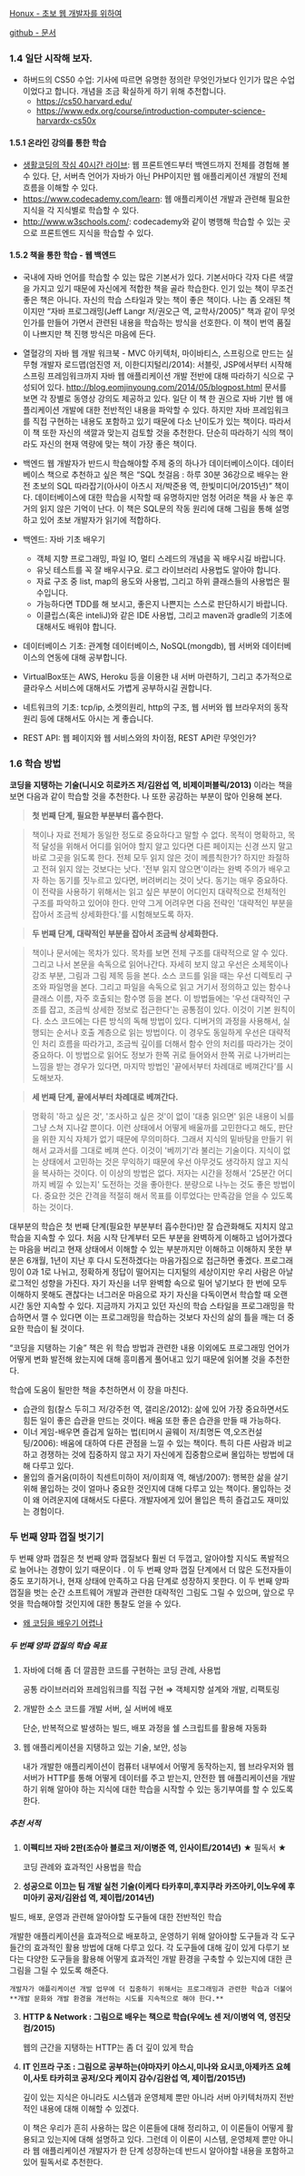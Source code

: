 [Honux - 초보 웹 개발자를 위하여](https://github.com/honux77/practice/wiki/web-developer)

[github - 문서](https://github.com/slipp/jwp-book/tree/master/chapter1)



### 1.4 일단 시작해 보자.

* 하버드의 CS50 수업: 기사에 따르면 유명한 정의란 무엇인가보다 인기가 많은 수업이었다고 합니다. 개념을 조금 확실하게 하기 위해 추천합니다.
  - https://cs50.harvard.edu/
  - https://www.edx.org/course/introduction-computer-science-harvardx-cs50x
  
  

#### 1.5.1 온라인 강의를 통한 학습

- [생활코딩의 작심 40시간 라이브](https://opentutorials.org/course/1688): 웹 프론트엔드부터 백엔드까지 전체를 경험해 볼 수 있다. 단, 서버측 언어가 자바가 아닌 PHP이지만 웹 애플리케이션 개발의 전체 흐름을 이해할 수 있다.
- https://www.codecademy.com/learn: 웹 애플리케이션 개발과 관련해 필요한 지식을 각 지식별로 학습할 수 있다.
- http://www.w3schools.com/: codecademy와 같이 병행해 학습할 수 있는 곳으로 프론트엔드 지식을 학습할 수 있다.

#### 1.5.2 책을 통한 학습 - 웹 백엔드

- 국내에 자바 언어를 학습할 수 있는 많은 기본서가 있다. 기본서마다 각자 다른 색깔을 가지고 있기 때문에 자신에게 적합한 책을 골라 학습한다. 인기 있는 책이 무조건 좋은 책은 아니다. 자신의 학습 스타일과 맞는 책이 좋은 책이다. 나는 좀 오래된 책이지만 “자바 프로그래밍(Jeff Langr 저/권오근 역, 교학사/2005)” 책과 같이 무엇인가를 만들어 가면서 관련된 내용을 학습하는 방식을 선호한다. 이 책이 번역 품질이 나쁘지만 책 진행 방식은 마음에 든다.
- 열혈강의 자바 웹 개발 워크북 - MVC 아키텍처, 마이바티스, 스프링으로 만드는 실무형 개발자 로드맵(엄진영 저, 이한디지털리/2014): 서블릿, JSP에서부터 시작해 스프링 프레임워크까지 자바 웹 애플리케이션 개발 전반에 대해 따라하기 식으로 구성되어 있다. http://blog.eomjinyoung.com/2014/05/blogpost.html 문서를 보면 각 장별로 동영상 강의도 제공하고 있다. 일단 이 책 한 권으로 자바 기반 웹 애플리케이션 개발에 대한 전반적인 내용을 파악할 수 있다. 하지만 자바 프레임워크를 직접 구현하는 내용도 포함하고 있기 때문에 다소 난이도가 있는 책이다. 따라서 이 책 또한 자신의 색깔과 맞는지 검토할 것을 추천한다. 단순히 따라하기 식의 책이라도 자신의 현재 역량에 맞는 책이 가장 좋은 책이다.
- 백엔드 웹 개발자가 반드시 학습해야할 주제 중의 하나가 데이터베이스이다. 데이터베이스 책으로 추천하고 싶은 책은 “SQL 첫걸음 : 하루 30분 36강으로 배우는 완전 초보의 SQL 따라잡기(아사이 아츠시 저/박준용 역, 한빛미디어/2015년)” 책이다. 데이터베이스에 대한 학습을 시작할 때 유명하지만 엄청 어려운 책을 사 놓은 후 거의 읽지 않은 기억이 난다. 이 책은 SQL문의 작동 원리에 대해 그림을 통해 설명하고 있어 초보 개발자가 읽기에 적합하다.

- 백엔드: 자바 기초 배우기
  - 객체 지향 프로그래밍, 파일 IO, 멀티 스레드의 개념을 꼭 배우시길 바랍니다.
  - 유닛 테스트를 꼭 잘 배우시구요. 로그 라이브러리 사용법도 알아야 합니다.
  - 자료 구조 중 list, map의 용도와 사용법, 그리고 하위 클래스들의 사용법은 필수입니다.
  - 가능하다면 TDD를 해 보시고, 좋은지 나쁜지는 스스로 판단하시기 바랍니다.
  - 이클립스(혹은 inteliJ)와 같은 IDE 사용법, 그리고 maven과 gradle의 기초에 대해서도 배워야 합니다.
- 데이터베이스 기초: 관계형 데이터베이스, NoSQL(mongdb), 웹 서버와 데이터베이스의 연동에 대해 공부합니다.
- VirtualBox또는 AWS, Heroku 등을 이용한 내 서버 마련하기, 그리고 추가적으로 클라우스 서비스에 대해서도 가볍게 공부하시길 권합니다.
- 네트워크의 기초: tcp/ip, 소켓의원리, http의 구조, 웹 서버와 웹 브라우저의 동작 원리 등에 대해서도 아시는 게 좋습니다.
- REST API: 웹 페이지와 웹 서비스와의 차이점, REST API란 무엇인가?



### 1.6 학습 방법

**코딩을 지탱하는 기술(니시오 히로카즈 저/김완섭 역, 비제이퍼블릭/2013)** 이라는 책을 보면 다음과 같이 학습할 것을 추천한다. 나 또한 공감하는 부분이 많아 인용해 본다.

> **첫 번째 단계, 필요한 부분부터 흡수한다.**

> 책이나 자료 전체가 동일한 정도로 중요하다고 말할 수 없다. 목적이 명확하고, 목적 달성을 위해서 어디를 읽어야 할지 알고 있다면 다른 페이지는 신경 쓰지 말고 바로 그곳을 읽도록 한다. 전체 모두 읽지 않은 것이 께름칙한가? 하지만 좌절하고 전혀 읽지 않는 것보다는 낫다. '전부 읽지 않으면'이라는 완벽 주의가 배우고자 하는 동기를 짓누르고 있다면, 버려버리는 것이 낫다. 동기는 매우 중요하다. 이 전략을 사용하기 위해서는 읽고 싶은 부분이 어디인지 대략적으로 전체적인 구조를 파악하고 있어야 한다. 만약 그게 어려우면 다음 전략인 '대략적인 부분을 잡아서 조금씩 상세화한다.'를 시험해보도록 하자.

> **두 번째 단계, 대략적인 부분을 잡아서 조금씩 상세화한다.**

> 책이나 문서에는 목차가 있다. 목차를 보면 전체 구조를 대략적으로 알 수 있다. 그리고 나서 본문을 속독으로 읽어나간다. 자세히 보지 않고 우선은 소제목이나 강조 부분, 그림과 그림 제목 등을 본다. 소스 코드를 읽을 때는 우선 디렉토리 구조와 파일명을 본다. 그리고 파일을 속독으로 읽고 거기서 정의하고 있는 함수나 클래스 이름, 자주 호출되는 함수명 등을 본다. 이 방법들에는 '우선 대략적인 구조를 잡고, 조금씩 상세한 정보로 접근한다'는 공통점이 있다. 이것이 기본 원칙이다. 소스 코드에는 다른 방식의 독해 방법이 있다. 디버거의 과정을 사용해서, 실행되는 순서나 호출 계층으로 읽는 방법이다. 이 경우도 동일하게 우선은 대략적인 처리 흐름을 따라가고, 조금씩 깊이를 더해서 함수 안의 처리를 따라가는 것이 중요하다. 이 방법으로 읽어도 정보가 한쪽 귀로 들어와서 한쪽 귀로 나가버리는 느낌을 받는 경우가 있다면, 마지막 방법인 '끝에서부터 차례대로 베껴간다'를 시도해보자.

> **세 번째 단계, 끝에서부터 차례대로 베껴간다.**

> 명확히 '하고 싶은 것', '조사하고 싶은 것'이 없이 '대충 읽으면' 읽은 내용이 뇌를 그냥 스쳐 지나갈 뿐이다. 이런 상태에서 어떻게 배울까를 고민한다고 해도, 판단을 위한 지식 자체가 없기 때문에 무의미하다. 그래서 지식의 밑바탕을 만들기 위해서 교과서를 그대로 베껴 쓴다. 이것이 '베끼기'라 불리는 기술이다. 지식이 없는 상태에서 고민하는 것은 무익하기 때문에 우선 아무것도 생각하지 않고 지식을 복사하는 것이다. 이 이상의 방법은 없다. 저자는 시간을 정해서 '25분간 어디까지 베낄 수 있는지' 도전하는 것을 좋아한다. 분량으로 나누는 것도 좋은 방법이다. 중요한 것은 간격을 적절히 해서 목표를 이루었다는 만족감을 얻을 수 있도록 하는 것이다.

대부분의 학습은 첫 번째 단계(필요한 부분부터 흡수한다)만 잘 습관화해도 지치지 않고 학습을 지속할 수 있다. 처음 시작 단계부터 모든 부분을 완벽하게 이해하고 넘어가겠다는 마음을 버리고 현재 상태에서 이해할 수 있는 부분까지만 이해하고 이해하지 못한 부분은 6개월, 1년이 지난 후 다시 도전하겠다는 마음가짐으로 접근하면 좋겠다. 프로그래밍이 0과 1로 나뉘고, 정확하게 정답이 떨어지는 디지털의 세상이지만 우리 사람은 아날로그적인 성향을 가진다. 자기 자신을 너무 완벽함 속으로 밀어 넣기보다 한 번에 모두 이해하지 못해도 괜찮다는 너그러운 마음으로 자기 자신을 다독이면서 학습할 때 오랜 시간 동안 지속할 수 있다. 지금까지 가지고 있던 자신의 학습 스타일을 프로그래밍을 학습하면서 깰 수 있다면 이는 프로그래밍을 학습하는 것보다 자신의 삶의 틀을 깨는 더 중요한 학습이 될 것이다.

“코딩을 지탱하는 기술” 책은 위 학습 방법과 관련한 내용 이외에도 프로그래밍 언어가 어떻게 변화 발전해 왔는지에 대해 흥미롭게 풀어내고 있기 때문에 읽어볼 것을 추천한다.

학습에 도움이 될만한 책을 추천하면서 이 장을 마친다.

- 습관의 힘(찰스 두히그 저/강주헌 역, 갤리온/2012): 삶에 있어 가장 중요하면서도 힘든 일이 좋은 습관을 만드는 것이다. 배움 또한 좋은 습관을 만들 때 가능하다.
- 이너 게임-배우면 즐겁게 일하는 법(티머시 골웨이 저/최명돈 역,오즈컨설팅/2006): 배움에 대하여 다른 관점을 느낄 수 있는 책이다. 특히 다른 사람과 비교하고 경쟁하는 것에 집중하지 않고 자기 자신에게 집중함으로써 몰입하는 방법에 대해 다루고 있다.
- 몰입의 즐거움(미하이 칙센트미하이 저/이희재 역, 해냄/2007): 행복한 삶을 살기 위해 몰입하는 것이 얼마나 중요한 것인지에 대해 다루고 있는 책이다. 몰입하는 것이 왜 어려운지에 대해서도 다룬다. 개발자에게 있어 몰입은 특히 즐겁고도 재미있는 경험이다.



### 두 번째 양파 껍질 벗기기

 두 번째 양파 껍질은 첫 번째 양파 껍질보다 훨씬 더 두껍고, 알아야할 지식도 폭발적으로 늘어나는 경향이 있기 때문이다 . 이 두 번째 양파 껍질 단계에서 더 많은 도전자들이 중도 포기하거나, 현재 상태에 만족하고 다음 단계로 성장하지 못한다. 이 두 번째 양파 껍질을 벗는 순간 소프트웨어 개발과 관련한 대략적인 그림도 그릴 수 있으며, 앞으로 무엇을 학습해야할 것인지에 대한 통찰도 얻을 수 있다. 

* [왜 코딩을 배우기 어렵나](https://www.thinkful.com/blog/why-learning-to-code-is-so-damn-hard/)

##### 두 번째 양파 껍질의 학습 목표

1. 자바에 더해 좀 더 깔끔한 코드를 구현하는 코딩 관례, 사용법

   공통 라이브러리와 프레임워크를 직접 구현 ⇒ 객체지향 설계와 개발, 리팩토링

2. 개발한 소스 코드를 개발 서버, 실 서버에 배포

    단순, 반복적으로 발생하는 빌드, 배포 과정을 쉘 스크립트를 활용해 자동화

3. 웹 애플리케이션을 지탱하고 있는 기술, 보안, 성능

   내가 개발한 애플리케이션이 컴퓨터 내부에서 어떻게 동작하는지, 웹 브라우저와 웹 서버가 HTTP를 통해 어떻게 데이터를 주고 받는지, 안전한 웹 애플리케이션을 개발하기 위해 알아야 하는 지식에 대한 학습을 시작할 수 있는 동기부여를 할 수 있도록 한다.

##### 추천 서적

1. **이펙티브 자바 2판(조슈아 블로크 저/이병준 역, 인사이트/2014년)** ★ 필독서 ★ 

   코딩 관례와 효과적인 사용법을 학습

2.  **성공으로 이끄는 팀 개발 실천 기술(이케다 타카후미,후지쿠라 카즈아키,이노우에 후미아키 공저/김완섭 역, 제이펍/2014년)**

   빌드, 배포, 운영과 관련해 알아야할 도구들에 대한 전반적인 학습

   개발한 애플리케이션을 효과적으로 배포하고, 운영하기 위해 알아야할 도구들과 각 도구들간의 효과적인 활용 방법에 대해 다루고 있다. 각 도구들에 대해 깊이 있게 다루기 보다는 다양한 도구들을 활용해 어떻게 효과적인 개발 환경을 구축할 수 있는지에 대한 큰 그림을 그릴 수 있도록 해준다.

    개발자가 애플리케이션 개발 업무에 더 집중하기 위해서는 프로그래밍과 관련한 학습과 더불어 **개발 문화와 개발 환경을 개선하는 시도를 지속적으로 해야 한다.**

3. **HTTP & Network : 그림으로 배우는 책으로 학습(우에노 센 저/이병억 역, 영진닷컴/2015)**

   웹의 근간을 지탱하는 HTTP는 좀 더 깊이 있게 학습

4. **IT 인프라 구조 : 그림으로 공부하는(야마자키 야스시,미나와 요시코,아제카츠 요헤이,사토 타카히코 공저/오다 케이지 감수/김완섭 역, 제이펍/2015년)**

   깊이 있는 지식은 아니라도 시스템과 운영체제 뿐만 아니라 서버 아키텍처까지 전반적인 내용에 대해 이해할 수 있겠다.

   이 책은 우리가 흔히 사용하는 많은 이론들에 대해 정리하고, 이 이론들이 어떻게 활용되고 있는지에 대해 설명하고 있다. 그런데 이 이론이 시스템, 운영체제 뿐만 아니라 웹 애플리케이션 개발자가 한 단계 성장하는데 반드시 알아야할 내용을 포함하고 있어 필독서로 추천한다.















